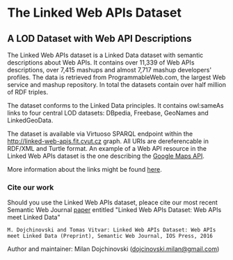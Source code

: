 
# The Linked Web APIs Dataset
## A LOD Dataset with Web API Descriptions


The Linked Web APIs dataset is a Linked Data dataset with semantic descriptions about Web APIs. It contains over 11,339 of Web APIs descriptions, over 7,415 mashups and almost 7,717 mashup developers' profiles. The data is retrieved from ProgrammableWeb.com, the largest Web service and mashup repository. In total the datasets contain over half million of RDF triples.

The dataset conforms to the Linked Data principles. It contains owl:sameAs links to four central LOD datasets: DBpedia, Freebase, GeoNames and LinkedGeoData.

The dataset is available via Virtuoso SPARQL endpoint within the http://linked-web-apis.fit.cvut.cz graph. All URIs are dereferencable in RDF/XML and Turtle format. An example of a Web API resource in the Linked Web APIs dataset is the one describing the [Google Maps API](http://linked-web-apis.fit.cvut.cz/resource/page/google-maps_api).

More information about the links might be found [here](http://linked-web-apis.fit.cvut.cz).

### Cite our work
Should you use the Linked Web APIs dataset, pleace cite our most recent Semantic Web Journal [paper](https://drive.google.com/file/d/0BxeQvF3BluZUS3c2SjViRjNDVUk/edit) entitled "Linked Web APIs Dataset: Web APIs meet Linked Data"

``
M. Dojchinovski and Tomas Vitvar: Linked Web APIs Dataset: Web APIs meet Linked Data (Preprint), Semantic Web Journal, IOS Press, 2016
``

Author and maintainer: Milan Dojchinovski (dojcinovski.milan@gmail.com)
